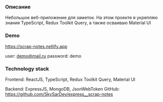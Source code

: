 ### **Описание**

Небольшое веб-приложение для заметок.
На этом проекте я укрепляю знания TypeScript, Redux Toolkit Query, а также осваиваю Material UI

### **Demo**
https://scrap-notes.netlify.app

user: demo@mail.ru password: demo

### **Technology stack**
Frontend: 
ReactJS, TypeScript, Redux Toolkit Query, Material UI

Backend:
ExpressJS, MongoDB, JsonWebToken
GitHub: https://github.com/SkySarDev/express__scrap-notes
